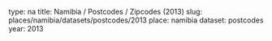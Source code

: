 type: na
title: Namibia / Postcodes / Zipcodes (2013)
slug: places/namibia/datasets/postcodes/2013
place: namibia
dataset: postcodes
year: 2013
